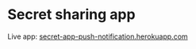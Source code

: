 # Secret sharing app

Live app: [secret-app-push-notification.herokuapp.com](https://secret-app-push-notification.herokuapp.com/)